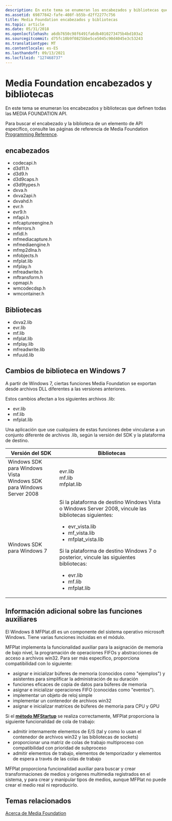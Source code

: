 ```yaml
---
description: En este tema se enumeran los encabezados y bibliotecas que definen todas las MEDIA FOUNDATION API.
ms.assetid: 69877842-fafe-408f-b55b-d2ff2277c756
title: Media Foundation encabezados y bibliotecas
ms.topic: article
ms.date: 05/31/2018
ms.openlocfilehash: a6db7650c98f6491fa6db4010273475b4bd103a2
ms.sourcegitcommit: d75fc10b9f0825bbe5ce5045c90d4045e3c53243
ms.translationtype: MT
ms.contentlocale: es-ES
ms.lasthandoff: 09/13/2021
ms.locfileid: "127468737"
---
```

# <a name="media-foundation-headers-and-libraries"></a>Media Foundation encabezados y bibliotecas

En este tema se enumeran los encabezados y bibliotecas que definen todas las MEDIA FOUNDATION API.

Para buscar el encabezado y la biblioteca de un elemento de API específico, consulte las páginas de referencia de Media Foundation [Programming Reference](media-foundation-programming-reference.md).

## <a name="headers"></a>encabezados

-   codecapi.h
-   d3d11.h
-   d3d9.h
-   d3d9caps.h
-   d3d9types.h
-   dxva.h
-   dxva2api.h
-   dxvahd.h
-   evr.h
-   evr9.h
-   mfapi.h
-   mfcaptureengine.h
-   mferrors.h
-   mfidl.h
-   mfmediacapture.h
-   mfmediaengine.h
-   mfmp2dlna.h
-   mfobjects.h
-   mfplat.lib
-   mfplay.h
-   mfreadwrite.h
-   mftransform.h
-   opmapi.h
-   wmcodecdsp.h
-   wmcontainer.h

## <a name="libraries"></a>Bibliotecas

-   dxva2.lib
-   evr.lib
-   mf.lib
-   mfplat.lib
-   mfplay.lib
-   mfreadwrite.lib
-   mfuuid.lib

## <a name="library-changes-in-windows-7"></a>Cambios de biblioteca en Windows 7

A partir de Windows 7, ciertas funciones Media Foundation se exportan desde archivos DLL diferentes a las versiones anteriores.

Estos cambios afectan a los siguientes archivos .lib:

-   evr.lib
-   mf.lib
-   mfplat.lib

Una aplicación que use cualquiera de estas funciones debe vincularse a un conjunto diferente de archivos .lib, según la versión del SDK y la plataforma de destino.




| Versión del SDK | Bibliotecas | 
|-------------|-----------|
| Windows SDK para Windows Vista<br /> Windows SDK para Windows Server 2008<br /> | evr.lib<br /> mf.lib<br /> mfplat.lib<br /> | 
| Windows SDK para Windows 7 | Si la plataforma de destino Windows Vista o Windows Server 2008, vincule las bibliotecas siguientes:<br /><ul><li>evr_vista.lib</li><li>mf_vista.lib</li><li>mfplat_vista.lib</li></ul>Si la plataforma de destino Windows 7 o posterior, vincule las siguientes bibliotecas:<br /><ul><li>evr.lib</li><li>mf.lib</li><li>mfplat.lib</li></ul> | 




 

## <a name="additional-info-on-helper-functions"></a>Información adicional sobre las funciones auxiliares

El Windows 8 MFPlat.dll es un componente del sistema operativo microsoft Windows. Tiene varias funciones incluidas en el módulo.

MFPlat implementa la funcionalidad auxiliar para la asignación de memoria de bajo nivel, la programación de operaciones FIFOs y abstracciones de acceso a archivos win32. Para ser más específico, proporciona compatibilidad con lo siguiente:

-   asignar e inicializar búferes de memoria (conocidos como "ejemplos") y asistentes para simplificar la administración de su duración
-   funciones eficaces de copia de datos para búferes de memoria
-   asignar e inicializar operaciones FIFO (conocidas como "eventos").
-   implementar un objeto de reloj simple
-   implementar un contenedor de archivos win32
-   asignar e inicializar matrices de búferes de memoria para CPU y GPU

Si el [**método MFStartup**](/windows/desktop/api/mfapi/nf-mfapi-mfstartup) se realiza correctamente, MFPlat proporciona la siguiente funcionalidad de cola de trabajo:

-   admitir internamente elementos de E/S (tal y como lo usan el contenedor de archivos win32 y las bibliotecas de sockets)
-   proporcionar una matriz de colas de trabajo multiproceso con compatibilidad con prioridad de subproceso
-   admitir elementos de trabajo, elementos de temporizador y elementos de espera a través de las colas de trabajo

MFPlat proporciona funcionalidad auxiliar para buscar y crear transformaciones de medios y orígenes multimedia registrados en el sistema, y para crear y manipular tipos de medios, aunque MFPlat no puede crear el medio real ni reproducirlo.

## <a name="related-topics"></a>Temas relacionados

<dl> <dt>

[Acerca de Media Foundation](about-the-media-foundation-sdk.md)
</dt> </dl>

 

 




